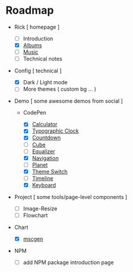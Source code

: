 # Roadmap

- Rick [ homepage ]

  - [ ] Introduction
  - [x] [Albums](https://codepen.io/cameronknight/pen/oNGEvmw)
  - [ ] [Music](https://codepen.io/JavaScriptJunkie/pen/qBWrRyg)
  - [ ] Technical notes

- Config [ technical ]

  - [x] Dark / Light mode
  - [ ] More themes ( custom bg ... )

- Demo [ some awesome demos from social ]

  - CodePen

    - [x] [Calculator](https://codepen.io/rickyeckhardt/pen/eYNzRQJ)
    - [x] [Typographic Clock](https://codepen.io/graphilla/pen/zEZKpN)
    - [x] [Countdown](https://codepen.io/pbutcher/pen/dzvMzZ)
    - [ ] [Cube](https://codepen.io/bsehovac/pen/EMyWVv)
    - [ ] [Equalizer](https://codepen.io/kunukn/pen/obJEJE)
    - [x] [Navigation](https://codepen.io/katydecorah/pen/nYLbEN)
    - [ ] [Planet](https://codepen.io/piotrkalinowski/pen/yMXomv)
    - [x] [Theme Switch](https://codepen.io/isaaclouzeiro/pen/YzRzmwQ)
    - [ ] [Timeline](https://codepen.io/knyttneve/pen/bgvmma)
    - [x] [Keyboard](https://codepen.io/jkantner/pen/ZEqKgWJ)

- Project [ some tools/page-level components ]

  - [ ] Image-Resize
  - [ ] Flowchart

- Chart

  - [x] [mscgen](https://www.mcternan.me.uk/mscgen/)

- NPM

  - [ ] add NPM package introduction page
